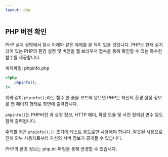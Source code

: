 ```yaml
---
layout: php
---
```

## PHP 버전 확인
PHP 설치 설명에서 잠시 아래와 같은 예제를 본 적이 있을 것입니다. PHP는 현재 설치되어 있는 PHP의 환경 설정 및 버전을 웹 브라우저 접속을 통해 확인할 수 있는 특수한 함수를 제공합니다.  

예제파일: phpinfo.php
```php
<?php
	phpinfo();
?>
```

위와 같이 `phpinfo();`라는 함수 한 줄을 코드에 넣으면 PHP는 자신의 환경 설정 정보를 웹 페이지 형태로 화면에 출력합니다.  

`phpinfo()`는 PHP버전 과 설정 정보, HTTP 헤더, 확장 모듈 및 사전 정의된 변수 등도 함께 출력됩니다.  

주의할 점은 `phpinfo();`는 초기에 테스트 용도로만 사용해야 합니다. 잘못된 사용으로 인해 외부 사용자로부터 자신의 서버 정보가 공개될 수 있습니다.  

PHP의 환경 정보는 php.ini 파일을 통해 변경할 수 있습니다.  